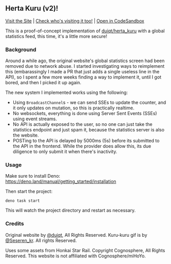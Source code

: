 ## Herta Kuru (v2)!

[Visit the Site](https://herta.deno.dev/) | [Check who's visiting it too!](https://takeback.bysourfruit.com/tracked/kuru-kuru.deno.dev) | [Open in CodeSandbox](https://githubbox.com/sr229/kuru-kuru)

This is a proof-of-concept implementation of [duiqt/herta_kuru](https://github.com/duiqt/herta_kuru) with a global statistics feed, this time, it's a little more secure!

### Background

Around a while ago, the original website's global statistics screen had been removed due to network abuse. I started investigating ways to reimplement this (embarassingly I made a PR that just adds a single useless line in the API), so I spent a few more weeks
finding a way to implement it, until I got bored, and then I picked it up again.

The new system I implemented works using the following:

- Using `BroadcastChannel`s - we can send SSEs to update the counter, and it only updates on mutation, so this is practically realtime.
- No websockets, everything is done using Server Sent Events (SSEs) using event streams.
- No API is actually exposed to the user, so no one can just take the statistics endpoint and just spam it, because the statistics server is also the website.
- POSTing to the API is delayed by 5000ms (5s) before its submitted to the API in the frontend. While the provider does allow this, its due diligence to only submit it when there's inactivity.

### Usage

Make sure to install Deno: https://deno.land/manual/getting_started/installation

Then start the project:

```
deno task start
```

This will watch the project directory and restart as necessary.

### Credits

Original website by [@duiqt](https://github.com/duiqt/herta_kuru), All Rights Reserved. Kuru-kuru gif is by [@Seseren_kr](https://twitter.com/Seseren_kr). All rights Reserved.

Uses some assets from Honkai Star Rail. Copyright Cognosphere, All Rights Reserved. This website is not affiliated with Cognosphere/miHoYo.
